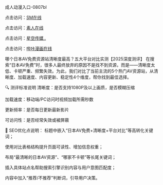 成人动漫入口-0807bl


点击访问：<a href="https://heiliaoxwd5i8.pages.dev">SM在线</a>

点击访问：<a href="https://heiliaozj3tjd.pages.dev">素人在线</a>

点击访问：<a href="https://heiliaoe8ajia.pages.dev">星空传媒..</a>

点击访问：<a href="https://heiliaoxqkkct.pages.dev">哔咔漫画在线</a>


哪个日本AV免费资源站清晰度最高？五大平台对比实测【2025深度测评】
在搜索“日本AV免费”时，很多人最终放弃的原因不是找不到资源，而是——清晰度太低、卡顿严重、频繁失效。为此，我们对比了当前主流的5个热门AV资源站，从清晰度、加载速度、内容更新、稳定性4个维度，帮你找到最佳选择。

🔍 测评标准说明
清晰度：是否支持1080P及以上画质，是否模糊压缩

加载速度：移动端/PC访问时视频加载所需秒数

更新频率：是否每日更新最新影片

可访问性：是否经常失效或被屏蔽

📌 SEO优化点说明：
标题中嵌入“日本AV免费+清晰度+平台对比”等高转化关键词；

使用对比表格结构提升页面可读性、增加信息权重；

布局“最清晰的日本AV资源”、“哪家不卡顿”等长尾关键词；

插入具体站点名帮助搜索引擎识别内容与用户意图匹配度；

内容中加入“推荐/不推荐”判断词，引导用户决策。


<span style="display:none;">[Canonical link]( https://github.com/bl080725/12407 ）</span>
